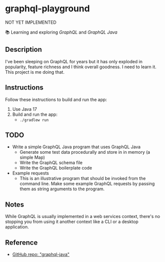 # graphql-playground

NOT YET IMPLEMENTED

📚 Learning and exploring _GraphQL_ and _GraphQL Java_

## Description

I've been sleeping on GraphQL for years but it has only exploded in popularity, feature richness and I think overall
goodness. I need to learn it. This project is me doing that.

## Instructions

Follow these instructions to build and run the app:

1. Use Java 17
1. Build and run the app:
    * `./gradlew run`

## TODO

* Write a simple GraphQL Java program that uses GraphQL Java
    * Generate some test data procedurally and store in in memory (a simple Map)
    * Write the GraphQL schema file
    * Write the GraphQL boilerplate code
* Example requests
    * This is an illustrative program that should be invoked from the command line. Make some example GraphQL requests
      by passing them as string arguments to the program. 

## Notes

While GraphQL is usually implemented in a web services context, there's no stopping you from using it another context
like a CLI or a desktop application.

## Reference

* [GitHub repo: "graphql-java"](https://github.com/graphql-java/graphql-java)
